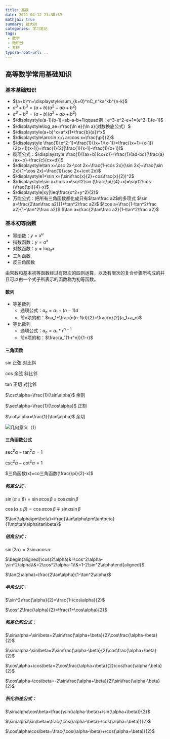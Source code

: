 ```yaml
---
title: 高数
date: 2021-04-12 21:30:39
mathjax: true
summary: 挂大树
categories: 学习笔记
tags:
 - 数学
 - 微积分
 - 考研
typora-root-url: ..
---
```


## 高等数学常用基础知识

### 基本基础知识

- $(a+b)^n=\displaystyle\sum_{k=0}^nC_n^ka^kb^{n-k}$
- $a^3+b^3=(a+b)(a^2-ab+b^2)$
- $a^3-b^3=(a-b)(a^2+ab+b^2)$
- $\displaystyle(a-1)(b-1)=ab-a-b+1\qquad例：e^3-e^2-e+1=(e^2-1)(e-1)$
- $\displaystyle\log_ae=\frac{\ln e}{\ln a}(对数换底公式）$
- $\displaystyle(a+b)^x=a^x(1+\frac{b}{a})^x$
- $\displaystyle\arcsin x+\ arccos x=\frac{\pi}{2}$
- $\displaystyle \frac{1}{x^2-1}=\frac{1}{(x+1)(x-1)}=\frac{(x+1)-(x-1)}{2(x+1)(x-1)}=\frac{1}{2}[\frac{1}{x-1}-\frac{1}{x+1}]$
- 裂项公式：$\displaystyle \frac{1}{(ax+b)(cx+d)}=\frac{1}{ad-bc}[\frac{a}{ax+b}-\frac{c}{cx+d}]$
- $\displaystyle\tan x=\csc 2x-\cot 2x=\frac{1-\cos 2x}{\sin 2x}=\frac{\sin 2x}{1+\cos 2x}=\frac{1}{\csc 2x+\cot 2x}$
- $\displaystyle1+\sin x=(\sin\frac{x}{2}+cos\frac{x}{2})^2$
- $\displaystyle\sin x+\cos x=\sqrt2\sin (\frac{\pi}{4}+x)=\sqrt2\cos (\frac{\pi}{4}-x)$
- $\displaystyle|xy|\leq\frac{x^2+y^2}{2}$
- 万能公式：把所有三角函数都化成只有$\tan\frac a2$的多项式
  $\sin a=\frac{2\tan\frac a2}{1+\tan^2\frac a2}$
  $\cos a=\frac{1-\tan^2\frac a2}{1+\tan^2\frac a2}$
  $\tan a=\frac{2\tan\frac a2}{1-\tan^2\frac a2}$

### 基本初等函数

- 幂函数：$y=x^u$
- 指数函数：$y=a^x$
- 对数函数：$y=\log_ax$
- 三角函数
- 反三角函数

由常数和基本初等函数经过有限次的四则运算，以及有限次的复合步骤所构成的并且可以由一个式子所表示的函数称为初等函数。

#### 数列

- 等差数列
  - 通项公式：$a_n=a_1+(n-1)d$
  - 前n项的和：$na_1+\frac{n(n-1)d}{2}=\frac{n}{2}(a_1+a_n)$
- 等比数列
  - 通项公式：$a_n=a_1*r^{n-1}$
  - 前n项的和：$\frac{a_1(1-r^n)}{1-r}$

#### 三角函数

sin 正弦 对比斜

cos 余弦 斜比邻

tan 正切  对比邻

$\csc\alpha=\frac{1}{\sin\alpha}$ 余割 

$\sec\alpha=\frac{1}{\cos\alpha}$ 正割

$\cot\alpha=\frac{1}{\tan\alpha}$ 余切 

![几何意义（1）](/images/calculus/image-20210412213745351.png)

#### 三角函数公式

$\sec^2\alpha-\tan^2\alpha=1$

$\csc^2\alpha-\cot^2\alpha=1$

$三角函数(x)=co三角函数(\frac{\pi}{2}-x)$

##### 和差公式：

$\sin(\alpha\pm\beta)=\sin\alpha\cos\beta\pm\cos\alpha\sin\beta$

$\cos(\alpha\pm\beta)=\cos\alpha\cos\beta\mp\sin\alpha\sin\beta$

$\tan(\alpha\pm\beta)=\frac{\tan\alpha\pm\tan\beta}{1\mp\tan\alpha\tan\beta}$

##### 倍角公式：

$\sin(2\alpha)=2\sin\alpha\cos\alpha$

$\begin{aligned}\cos(2\alpha)&=\cos^2\alpha-\sin^2\alpha\\&=2\cos^2\alpha-1\\&=1-2\sin^2\alpha\end{aligned}$

$\tan(2\alpha)=\frac{2\tan\alpha}{1-\tan^2\alpha}$

##### 半角公式：

$\sin^2\frac{\alpha}{2}=\frac{1-\cos\alpha}{2}$

$\cos^2\frac{\alpha}{2}=\frac{1+\cos\alpha}{2}$

##### 和差化积公式：

$\sin\alpha+\sin\beta=2\sin\frac{\alpha+\beta}{2}\cos\frac{\alpha-\beta}{2}$

$\sin\alpha-\sin\beta=2\sin\frac{\alpha-\beta}{2}\cos\frac{\alpha+\beta}{2}$

$\cos\alpha+\cos\beta=2\cos\frac{\alpha+\beta}{2}\cos\frac{\alpha-\beta}{2}$

$\cos\alpha-\cos\beta=-2\sin\frac{\alpha+\beta}{2}\sin\frac{\alpha-\beta}{2}$

##### 积化和差公式：

$\sin\alpha\cos\beta=\frac{\sin(\alpha-\beta)+\sin(\alpha+\beta)}{2}$

$\sin\alpha\sin\beta=\frac{\cos(\alpha-\beta)-\cos(\alpha+\beta)}{2}$

$\cos\alpha\cos\beta=\frac{\cos(\alpha-\beta)+\cos(\alpha+\beta)}{2}$



